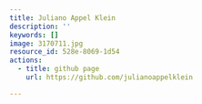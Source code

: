 ```yaml
---
title: Juliano Appel Klein
description: ''
keywords: []
image: 3170711.jpg
resource_id: 528e-8069-1d54
actions:
  - title: github page
    url: https://github.com/julianoappelklein

---
```




